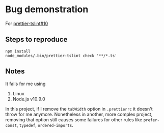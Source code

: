 # Bug demonstration

For [prettier-tslint#10](https://github.com/azz/prettier-tslint/issues/10)

## Steps to reproduce

```
npm install
node_modules/.bin/prettier-tslint check '**/*.ts'
```

## Notes

It fails for me using

1. Linux
2. Node.js v10.9.0

In this project, if I remove the `tabWidth` option in `.prettierrc` it doesn't throw for
me anymore. Nonetheless in another, more complex project, removing that option still causes
some failures for other rules like `prefer-const`, `typedef`, `ordered-imports`.
